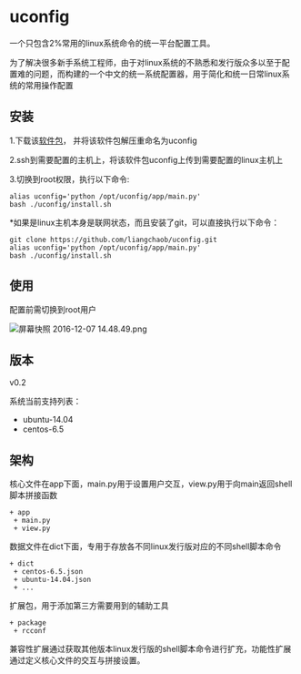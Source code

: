 # uconfig
一个只包含2%常用的linux系统命令的统一平台配置工具。

为了解决很多新手系统工程师，由于对linux系统的不熟悉和发行版众多以至于配置难的问题，而构建的一个中文的统一系统配置器，用于简化和统一日常linux系统的常用操作配置



## 安装

1.下载该[软件包](https://github.com/liangchaob/uconfig/archive/master.zip)， 并将该软件包解压重命名为uconfig

2.ssh到需要配置的主机上，将该软件包uconfig上传到需要配置的linux主机上

3.切换到root权限，执行以下命令:

    alias uconfig='python /opt/uconfig/app/main.py'
    bash ./uconfig/install.sh

*如果是linux主机本身是联网状态，而且安装了git，可以直接执行以下命令：

    git clone https://github.com/liangchaob/uconfig.git
    alias uconfig='python /opt/uconfig/app/main.py'
    bash ./uconfig/install.sh


## 使用

配置前需切换到root用户

![屏幕快照 2016-12-07 14.48.49.png](https://ooo.0o0.ooo/2016/12/07/5847b1287246d.png)


## 版本

v0.2

系统当前支持列表：

- ubuntu-14.04
- centos-6.5

## 架构
核心文件在app下面，main.py用于设置用户交互，view.py用于向main返回shell脚本拼接函数

    + app
     + main.py
     + view.py

数据文件在dict下面，专用于存放各不同linux发行版对应的不同shell脚本命令

    + dict
     + centos-6.5.json
     + ubuntu-14.04.json 
     + ...

扩展包，用于添加第三方需要用到的辅助工具

    + package
     + rcconf


兼容性扩展通过获取其他版本linux发行版的shell脚本命令进行扩充，功能性扩展通过定义核心文件的交互与拼接设置。
